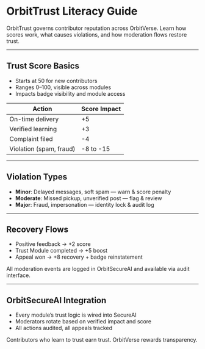 #  OrbitTrust Literacy Guide

OrbitTrust governs contributor reputation across OrbitVerse. Learn how scores work, what causes violations, and how moderation flows restore trust.

---

## Trust Score Basics
- Starts at 50 for new contributors
- Ranges 0–100, visible across modules
- Impacts badge visibility and module access

| Action                  | Score Impact |
|-------------------------|--------------|
| On-time delivery        | +5           |
| Verified learning       | +3           |
| Complaint filed         | -4           |
| Violation (spam, fraud) | -8 to -15    |

---

## Violation Types
- **Minor**: Delayed messages, soft spam — warn & score penalty
- **Moderate**: Missed pickup, unverified post — flag & review
- **Major**: Fraud, impersonation — identity lock & audit log

---

## Recovery Flows
- Positive feedback → +2 score
- Trust Module completed → +5 boost
- Appeal won → +8 recovery + badge reinstatement

All moderation events are logged in OrbitSecureAI and available via audit interface.

---

## OrbitSecureAI Integration
- Every module’s trust logic is wired into SecureAI
- Moderators rotate based on verified impact and score
- All actions audited, all appeals tracked

Contributors who learn to trust earn trust. OrbitVerse rewards transparency.
